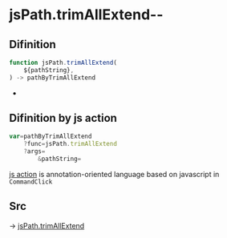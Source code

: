 # jsPath.trimAllExtend--

## Difinition

```js.js
function jsPath.trimAllExtend(
	${pathString},
) -> pathByTrimAllExtend
```

- 


## Difinition by js action

```js.js
var=pathByTrimAllExtend
	?func=jsPath.trimAllExtend
	?args=
		&pathString=
```

[js action](#) is annotation-oriented language based on javascript in `CommandClick`



## Src

-> [jsPath.trimAllExtend](https://github.com/puutaro/CommandClick/blob/master/app/src/main/java/com/puutaro/commandclick/fragment_lib/terminal_fragment/js_interface/JsPath.kt#L88)


